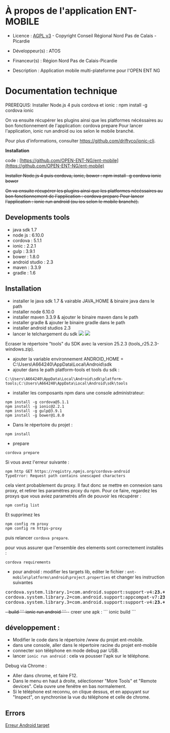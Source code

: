 # À propos de l'application ENT-MOBILE

* Licence : [AGPL v3](http://www.gnu.org/licenses/agpl.txt) - Copyright Conseil Régional Nord Pas de Calais - Picardie

* Développeur(s) : ATOS

* Financeur(s) : Région Nord Pas de Calais-Picardie

* Description : Application mobile multi-plateforme pour l'OPEN ENT NG

# Documentation technique


PREREQUIS: Installer Node.js 4 puis cordova et ionic : npm install -g cordova ionic

On va ensuite récupérer les plugins ainsi que les platformes nécéssaires au bon fonctionnement
de l'application: cordova prepare
Pour lancer l'application, ionic run android ou ios selon le mobile branché.

Pour plus d'informations, consulter https://github.com/driftyco/ionic-cli.

**Installation**

code : [https://github.com/OPEN-ENT-NG/ent-mobile](https://github.com/OPEN-ENT-NG/ent-mobile)

<strike>
Installer Node.js 4
puis cordova, ionic, bower : npm install -g cordova ionic bower

On va ensuite récupérer les plugins ainsi que les platformes nécéssaires au bon fonctionnement de l'application : cordova prepare
Pour lancer l'application : ionic run android (ou ios selon le mobile branché).
</strike>

## Developments tools
 - java sdk 1.7
 - node js : 6.10.0
 - cordova : 5.1.1
 - ionic : 2.2.1
 - gulp : 3.9.1
 - bower : 1.8.0
 - android studio : 2.3
 - maven : 3.3.9
 - gradle : 1.6


## Installation

- installer le java sdk 1.7 & vairable JAVA_HOME & binaire java dans le path
- installer node 6.10.0
- installer maven 3.3.9 & ajouter le binaire maven dans le path
- installer gradle & ajouter le binaire gradle dans le path
- installer android studios 2.3
- lancer le telchargement du sdk
![](.docs/img1.png)
![](.docs/img2.png)

Ecraser le répertoire "tools" du SDK avec la version 25.2.3 (tools_r25.2.3-windows.zip).

- ajouter la variable environnement ANDROID_HOME = C:\Users\A664240\AppData\Local\Android\sdk
- ajouter dans le path platform-tools et tools du sdk :
```
C:\Users\A664240\AppData\Local\Android\sdk\platform-tools;C:\Users\A664240\AppData\Local\Android\sdk\tools
```

- installer les composants npm dans une console administrateur:
```
npm install -g cordova@5.1.1
npm install -g ionic@2.2.1
npm install -g gulp@3.9.1
npm install -g bower@1.8.0
```

- Dans le répertoire du projet :
```
npm install
```

- prepare
```
cordova prepare
```
Si vous avez l'erreur suivante :
```
npm http GET https://registry.npmjs.org/cordova-android
TypeError: Request path contains unescaped characters
```
cela vient probablement du proxy. Il faut donc se mettre en connexion sans proxy, et retirer les paramètres proxy du npm.
Pour ce faire, regardez les proxys que vous aviez parametrés afin de pouvoir les récupérer :
```
npm config list
```
Et supprimez les
```
npm config rm proxy
npm config rm https-proxy
```
puis relancer ```cordova prepare```.

pour vous assurer que l'ensemble des elements sont correctement installés :
 ```
 cordova requirements
 ```

- pour android : modifier les targets lib, editer le fichier : ```ent-mobile\platforms\android\project.properties``` et changer les instruction suivantes
<pre>
cordova.system.library.1=com.android.support:support-v4:<strong>23.+</strong>
cordova.system.library.2=com.android.support:appcompat-v7:<strong>23.+</strong>
cordova.system.library.3=com.android.support:support-v4:<strong>23.+</strong>
</pre>
<strike>
- build
```
ionic run android
```
</strike>
- creer une apk :
```
ionic build
```

## développement :
- Modifier le code dans le répertoire /www du projet ent-mobile.
-  dans une console, aller dans le répertoire racine du projet ent-mobile
-  connecter son téléphone en mode debug par USB.
-  lancer ```ionic run android``` : cela va pousser l'apk sur le téléphone.

Debug via Chrome :
- Aller dans chrome, et faire F12.
- Dans le menu en haut à droite, sélectionner "More Tools" et "Remote devices". Cela ouvre une fenêtre en bas normalement.
- Si le téléphone est reconnu, on clique dessus, et en appuyant sur "Inspect", on synchronise la vue du téléphone et celle de chrome.


## Errors

[Erreur Android target](https://forum.ionicframework.com/t/support-library-doesnt-match-android-target-version/84118)
